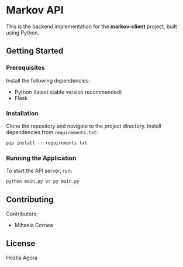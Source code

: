 ﻿# Markov API

This is the backend implementation for the **markov-client** project, built using Python.

## Getting Started

### Prerequisites
Install the following dependencies:
- Python (latest stable version recommended)
- Flask

### Installation

Clone the repository and navigate to the project directory.
Install dependencies from `requirements.txt`:
```sh
pip install -r requirements.txt
```

### Running the Application

To start the API server, run:
```sh
python main.py or py main.py
```

## Contributing
Contributors:
- Mihaela Cornea

## License
Hestia Agora

